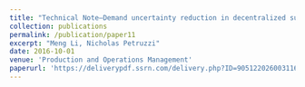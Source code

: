 ```yaml
---
title: "Technical Note—Demand uncertainty reduction in decentralized supply chains" 
collection: publications
permalink: /publication/paper11
excerpt: "Meng Li, Nicholas Petruzzi"
date: 2016-10-01
venue: 'Production and Operations Management'
paperurl: 'https://deliverypdf.ssrn.com/delivery.php?ID=905122026003116123079123116011008108102000006036012087096025102100105113023090091030018120055004119097117100030127029067123028031037030013082094108090085109014097103063078017029080067104091026000015076103029102069019016010004099004007075093112066105026&EXT=pdf&INDEX=TRUE'
---
```

